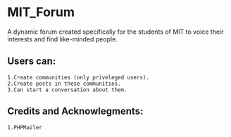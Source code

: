 # MIT_Forum
A dynamic forum created specifically for the students of MIT to voice their interests and find like-minded people.
## Users can:
    1.Create communities (only priveleged users).
    2.Create posts in these communities.
    3.Can start a conversation about them.
## Credits and Acknowlegments:
    1.PHPMailer
